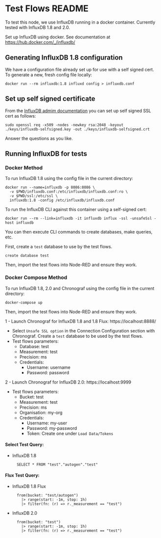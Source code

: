 # Test Flows README

To test this node, we use InfluxDB running in a docker container. Currently tested with InfluxDB 1.8 and 2.0.

Set up InfluxDB using docker. See documentation at https://hub.docker.com/_/influxdb/

## Generating InfluxDB 1.8 configuration

We have a configuration file already set up for use with a self signed cert.  To generate a new, fresh config file locally:

    docker run --rm influxdb:1.8 influxd config > influxdb.conf

## Set up self signed certificate

From the [InfluxDB admim documentation](https://docs.influxdata.com/influxdb/v1.8/administration/https_setup/) you can set up
self signed SSL cert as follows:

    sudo openssl req -x509 -nodes -newkey rsa:2048 -keyout ./keys/influxdb-selfsigned.key -out ./keys/influxdb-selfsigned.crt

Answer the questions as you like.

## Running InfluxDB for tests

### Docker Method

To run InfluxDB 1.8 using the config file in the current directory:

    docker run --name=influxdb -p 8086:8086 \
      -v $PWD/influxdb.conf:/etc/influxdb/influxdb.conf:ro \
      -v $PWD/ssl:/etc/ssl \
      influxdb:1.8 -config /etc/influxdb/influxdb.conf

To run the InfluxDB CLI against this container using a self-signed cert:

    docker run --rm --link=influxdb -it influxdb influx -ssl -unsafeSsl -host influxdb

You can then execute CLI commands to create databases, make queries, etc.

First, create a `test` database to use by the test flows.  

    create database test

Then, import the test flows into Node-RED and ensure they work.

### Docker Compose Method

To run InfluxDB 1.8, 2.0 and Chronograf using the config file in the current directory:

    docker-compose up

Then, import the test flows into Node-RED and ensure they work.

1 - Launch Chronograf for InfluxDB 1.8 and 1.8 Flux: https://localhost:8888/

* Select `Unsafe SSL option` in the Connection Configuration section with Chronograf. Create a `test` database to be used by the test flows.
* Test flows parameters: 
    * Database: test
    * Measurement: test
    * Precision: ms
    * Credentials:
        * Username: username
        * Password: password
    
2 - Launch Chronograf for InfluxDB 2.0: https://localhost:9999

* Test flows parameters:
    * Bucket: test
    * Measurement: test
    * Precision: ms
    * Organisation: my-org
    * Credentials:
        * Username: my-user
        * Password: my-password
        * Token: Create one under `Load Data/Tokens`

#### Select Test Query:
* InfluxDB 1.8
    
        SELECT * FROM "test"."autogen"."test"

#### Flux Test Query:
* InfluxDB 1.8 Flux

        from(bucket: "test/autogen")
          |> range(start: -1m, stop: 1h)
          |> filter(fn: (r) => r._measurement == "test")

* InfluxDB 2.0

        from(bucket: "test")
          |> range(start: -1m, stop: 1h)
          |> filter(fn: (r) => r._measurement == "test")
